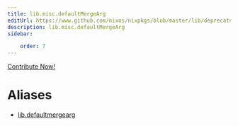 ```yaml
---
title: lib.misc.defaultMergeArg
editUrl: https://www.github.com/nixos/nixpkgs/blob/master/lib/deprecated.nix#L18C21
description: lib.misc.defaultMergeArg
sidebar:

    order: 7
---
```


<a href="https://www.github.com/nixos/nixpkgs/blob/master/lib/deprecated.nix#L18C21">Contribute Now!</a>


# Aliases

- [lib.defaultmergearg](/nix-doc-comments/reference/lib/lib-defaultmergearg)


